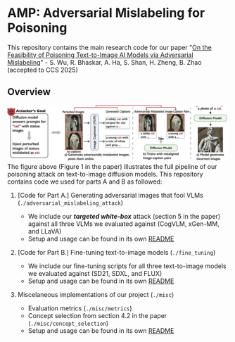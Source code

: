 # AMP: Adversarial Mislabeling for Poisoning

This repository contains the main research code for our paper "[On the Feasibility of Poisoning Text-to-Image AI Models via Adversarial Mislabeling](https://arxiv.org/abs/2506.21874)" - S. Wu, R. Bhaskar, A. Ha, S. Shan, H. Zheng, B. Zhao (accepted to CCS 2025)

## Overview
![plot](./resources/scenario.jpg)
The figure above (Figure 1 in the paper) illustrates the full pipeline of our poisoning attack on text-to-image diffusion models. This repository contains code we used for parts A and B as followed:

1. [Code for Part A.] Generating adversarial images that fool VLMs (`./adversarial_mislabeling_attack`)
    * We include our ***targeted white-box*** attack (section 5 in the paper) against all three VLMs we evaluated against (CogVLM, xGen-MM, and LLaVA)
    * Setup and usage can be found in its own [README](./adversarial_mislabeling_attack/README.md)

2. [Code for Part B.] Fine-tuning text-to-image models (`./fine_tuning`)
    * We include our fine-tuning scripts for all three text-to-image models we evaluated against (SD21, SDXL, and FLUX)
    * Setup and usage can be found in its own [README](./fine_tuning/README.md)

3. Miscelaneous implementations of our project (`./misc`)
    * Evaluation metrics (`./misc/metrics`)
    * Concept selection from section 4.2 in the paper (`./misc/concept_selection`)
    * Setup and usage can be found in its own [README](./misc/README.md)
